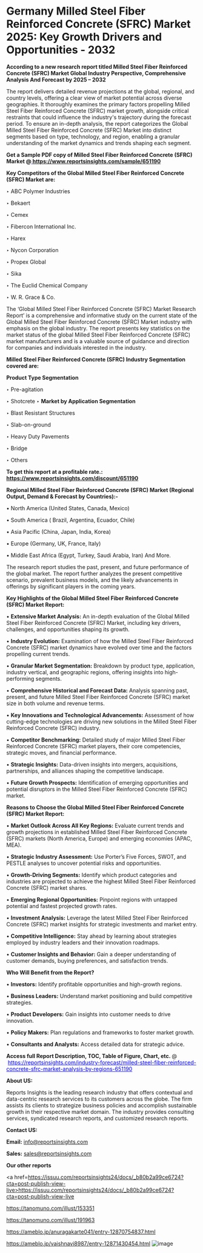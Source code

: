 # Germany Milled Steel Fiber Reinforced Concrete (SFRC) Market 2025: Key Growth Drivers and Opportunities - 2032

<strong>According to a new research report titled Milled Steel Fiber Reinforced Concrete (SFRC) Market Global Industry Perspective, Comprehensive Analysis And Forecast by 2025 – 2032</strong>

The report delivers detailed revenue projections at the global, regional, and country levels, offering a clear view of market potential across diverse geographies. It thoroughly examines the primary factors propelling Milled Steel Fiber Reinforced Concrete (SFRC) market growth, alongside critical restraints that could influence the industry's trajectory during the forecast period. To ensure an in-depth analysis, the report categorizes the Global Milled Steel Fiber Reinforced Concrete (SFRC) Market into distinct segments based on type, technology, and region, enabling a granular understanding of the market dynamics and trends shaping each segment.

<strong>Get a Sample PDF copy of Milled Steel Fiber Reinforced Concrete (SFRC) Market </strong><strong>@<a href=https://www.reportsinsights.com/sample/651190 style=color:#0000ff;> https://www.reportsinsights.com/sample/651190</a></strong></font>

<strong>Key Competitors of the Global Milled Steel Fiber Reinforced Concrete (SFRC) Market are:</strong>

‣ ABC Polymer Industries

‣ Bekaert

‣ Cemex

‣ Fibercon International Inc.

‣ Harex

‣ Nycon Corporation

‣ Propex Global

‣ Sika

‣ The Euclid Chemical Company

‣ W. R. Grace & Co.

The ‘Global Milled Steel Fiber Reinforced Concrete (SFRC) Market Research Report’ is a comprehensive and informative study on the current state of the Global Milled Steel Fiber Reinforced Concrete (SFRC) Market industry with emphasis on the global industry. The report presents key statistics on the market status of the global Milled Steel Fiber Reinforced Concrete (SFRC) market manufacturers and is a valuable source of guidance and direction for companies and individuals interested in the industry.

<strong>Milled Steel Fiber Reinforced Concrete (SFRC) Industry Segmentation covered are:</strong>

<strong>Product Type Segmentation</strong>

‣ Pre-agitation

‣ Shotcrete
‣ 
<strong>Market by Application Segmentation</strong>

‣ Blast Resistant Structures

‣ Slab-on-ground

‣ Heavy Duty Pavements

‣ Bridge

‣ Others

<strong>To get this report at a profitable rate.: <a href=https://www.reportsinsights.com/discount/651190 style=color:#0000ff;>https://www.reportsinsights.com/discount/651190</a></strong></font>

<strong>Regional Milled Steel Fiber Reinforced Concrete (SFRC) Market (Regional Output, Demand &amp; Forecast by Countries):-</strong>

• North America (United States, Canada, Mexico)

• South America ( Brazil, Argentina, Ecuador, Chile)

• Asia Pacific (China, Japan, India, Korea)

• Europe (Germany, UK, France, Italy)

• Middle East Africa (Egypt, Turkey, Saudi Arabia, Iran) And More.

The research report studies the past, present, and future performance of the global market. The report further analyzes the present competitive scenario, prevalent business models, and the likely advancements in offerings by significant players in the coming years.

<strong>Key Highlights of the Global Milled Steel Fiber Reinforced Concrete (SFRC) Market Report:</strong>

• <strong>Extensive Market Analysis:</strong> An in-depth evaluation of the Global Milled Steel Fiber Reinforced Concrete (SFRC) Market, including key drivers, challenges, and opportunities shaping its growth.

• <strong>Industry Evolution:</strong> Examination of how the Milled Steel Fiber Reinforced Concrete (SFRC) market dynamics have evolved over time and the factors propelling current trends.

• <strong>Granular Market Segmentation:</strong> Breakdown by product type, application, industry vertical, and geographic regions, offering insights into high-performing segments.

• <strong>Comprehensive Historical and Forecast Data:</strong> Analysis spanning past, present, and future Milled Steel Fiber Reinforced Concrete (SFRC) market size in both volume and revenue terms.

• <strong>Key Innovations and Technological Advancements:</strong> Assessment of how cutting-edge technologies are driving new solutions in the Milled Steel Fiber Reinforced Concrete (SFRC) industry.

• <strong>Competitor Benchmarking:</strong> Detailed study of major Milled Steel Fiber Reinforced Concrete (SFRC) market players, their core competencies, strategic moves, and financial performance.

• <strong>Strategic Insights:</strong> Data-driven insights into mergers, acquisitions, partnerships, and alliances shaping the competitive landscape.

• <strong>Future Growth Prospects:</strong> Identification of emerging opportunities and potential disruptors in the Milled Steel Fiber Reinforced Concrete (SFRC) market.

<strong>Reasons to Choose the Global Milled Steel Fiber Reinforced Concrete (SFRC) Market Report:</strong>

• <strong>Market Outlook Across All Key Regions:</strong> Evaluate current trends and growth projections in established Milled Steel Fiber Reinforced Concrete (SFRC) markets (North America, Europe) and emerging economies (APAC, MEA).

• <strong>Strategic Industry Assessment:</strong> Use Porter’s Five Forces, SWOT, and PESTLE analyses to uncover potential risks and opportunities.

• <strong>Growth-Driving Segments:</strong> Identify which product categories and industries are projected to achieve the highest Milled Steel Fiber Reinforced Concrete (SFRC) market shares.

• <strong>Emerging Regional Opportunities:</strong> Pinpoint regions with untapped potential and fastest projected growth rates.

• <strong>Investment Analysis:</strong> Leverage the latest Milled Steel Fiber Reinforced Concrete (SFRC) market insights for strategic investments and market entry.

• <strong>Competitive Intelligence:</strong> Stay ahead by learning about strategies employed by industry leaders and their innovation roadmaps.

• <strong>Customer Insights and Behavior:</strong> Gain a deeper understanding of customer demands, buying preferences, and satisfaction trends.

<strong>Who Will Benefit from the Report?</strong>

• <strong>Investors:</strong> Identify profitable opportunities and high-growth regions.

• <strong>Business Leaders:</strong> Understand market positioning and build competitive strategies.

• <strong>Product Developers:</strong> Gain insights into customer needs to drive innovation.

• <strong>Policy Makers:</strong> Plan regulations and frameworks to foster market growth.

• <strong>Consultants and Analysts:</strong> Access detailed data for strategic advice.
</ul>
<strong>Access full Report Description, TOC, Table of Figure, Chart, etc. </strong>@  <a href=https://reportsinsights.com/industry-forecast/milled-steel-fiber-reinforced-concrete-sfrc-market-analysis-by-regions-651190 style=color:#0000ff;>https://reportsinsights.com/industry-forecast/milled-steel-fiber-reinforced-concrete-sfrc-market-analysis-by-regions-651190</a></font>

<strong><strong>About US</strong>:</strong>

Reports Insights is the leading research industry that offers contextual and data-centric research services to its customers across the globe. The firm assists its clients to strategize business policies and accomplish sustainable growth in their respective market domain. The industry provides consulting services, syndicated research reports, and customized research reports.

<strong>Contact US:</strong>

<p class=""""><b>Email:</b> <a href=mailto:info@reportsinsights.com>info@reportsinsights.com</a></p>
<p class=""""><b>Sales:</b> <a href=mailto:sales@reportsinsights.com>sales@reportsinsights.com</a></p>

<strong>Our other reports</strong>

<a href=https://issuu.com/reportsinsights24/docs/_b80b2a99ce6724?cta=post-publish-view-live>https://issuu.com/reportsinsights24/docs/_b80b2a99ce6724?cta=post-publish-view-live</a>

<a href=https://tanomuno.com/illust/153351>https://tanomuno.com/illust/153351</a>

<a href=https://tanomuno.com/illust/191963>https://tanomuno.com/illust/191963</a>

<a href=https://ameblo.jp/anuragakarte041/entry-12870754837.html>https://ameblo.jp/anuragakarte041/entry-12870754837.html</a>

<a href=https://ameblo.jp/vaishnavi8987/entry-12871430454.html>https://ameblo.jp/vaishnavi8987/entry-12871430454.html</a>
![image](https://github.com/user-attachments/assets/d9c1df79-3d4f-4cdf-b04a-01e3584fa810)
